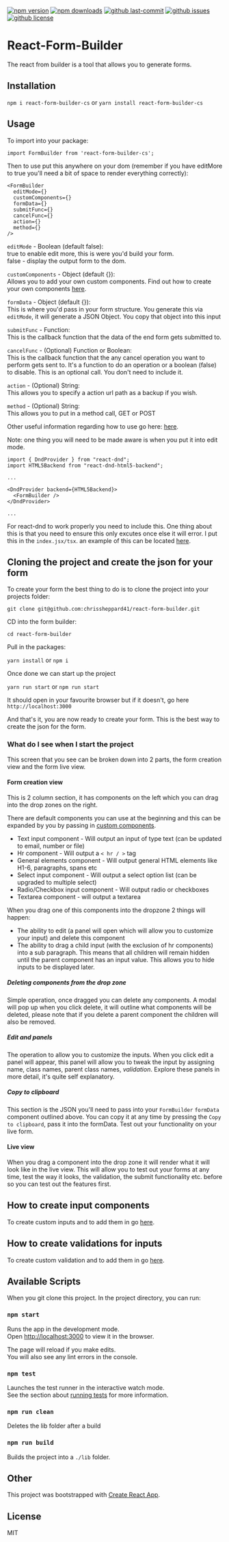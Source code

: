 [![npm version](https://img.shields.io/npm/v/react-form-builder-cs.svg?style=flat-square)](https://www.npmjs.com/package/react-form-builder-cs)
[![npm downloads](https://img.shields.io/npm/dm/react-form-builder-cs.svg?style=flat-square)](https://www.npmjs.com/package/react-form-builder-cs)
[![github last-commit](https://img.shields.io/github/last-commit/chrissheppard41/react-form-builder)](https://github.com/chrissheppard41/react-form-builder)
[![github issues](https://img.shields.io/github/issues/chrissheppard41/react-form-builder)](https://github.com/chrissheppard41/react-form-builder/issues)
[![github license](https://img.shields.io/github/license/chrissheppard41/react-form-builder)](https://github.com/chrissheppard41/react-form-builder)

# React-Form-Builder

The react from builder is a tool that allows you to generate forms. 

## Installation

`npm i react-form-builder-cs` or `yarn install react-form-builder-cs`

## Usage

To import into your package: 

`import FormBuilder from 'react-form-builder-cs';`

Then to use put this anywhere on your dom (remember if you have editMore to true you'll need a bit of space to render everything correctly):

```react
<FormBuilder
  editMode={}
  customComponents={}
  formData={}
  submitFunc={}
  cancelFunc={}
  action={}
  method={}
/>
```

`editMode` - Boolean (default false):\
true to enable edit more, this is were you'd build your form.\
false - display the output form to the dom.

`customComponents` - Object (default {}):\
Allows you to add your own custom components. Find out how to create your own components [here](https://github.com/chrissheppard41/react-form-builder/blob/master/examples/NewComponent/README.md).

`formData` - Object (default {}):\
This is where you'd pass in your form structure. You generate this via `editMode`, it will generate a JSON Object. You copy that object into this input

`submitFunc` - Function:\
This is the callback function that the data of the end form gets submitted to.

`cancelFunc` - (Optional) Function or Boolean:\
This is the callback function that the any cancel operation you want to perform gets sent to. It's a function to do an operation or a boolean (false) to disable. This is an optional call. You don't need to include it.

`action` - (Optional) String:\
This allows you to specify a action url path as a backup if you wish.

`method` - (Optional) String:\
This allows you to put in a method call, GET or POST

Other useful information regarding how to use go here: [here](https://github.com/chrissheppard41/react-form-builder/blob/master/examples/HowToUse/README.md).

 Note: one thing you will need to be made aware is when you put it into edit mode. 

```
import { DndProvider } from "react-dnd";
import HTML5Backend from "react-dnd-html5-backend";

...

<DndProvider backend={HTML5Backend}>
  <FormBuilder />
</DndProvider>

...
```

For react-dnd to work properly you need to include this. One thing about this is that you need to ensure this only excutes once else it will error. I put this in the `index.jsx/tsx`. an example of this can be located [here](https://github.com/chrissheppard41/react-form-builder/blob/master/src/index.tsx).

## Cloning the project and create the json for your form

To create your form the best thing to do is to clone the project into your projects folder:

`git clone git@github.com:chrissheppard41/react-form-builder.git`

CD into the form builder:

`cd react-form-builder`

Pull in the packages:

`yarn install` or `npm i`

Once done we can start up the project

`yarn run start` or `npm run start`

It should open in your favourite browser but if it doesn't, go here `http://localhost:3000`

And that's it, you are now ready to create your form. This is the best way to create the json for the form. 

### What do I see when I start the project

This screen that you see can be broken down into 2 parts, the form creation view and the form live view.

#### Form creation view

This is 2 column section, it has components on the left which you can drag into the drop zones on the right.

There are default components you can use at the beginning and this can be expanded by you by passing in [custom components](https://github.com/chrissheppard41/react-form-builder/blob/master/examples/NewComponent/README.md).

- Text input component - Will output an input of type text (can be updated to email, number or file)
- Hr component - Will output a `< hr / >` tag
- General elements component - Will output general HTML elements like H1-6, paragraphs, spans etc
- Select input component - Will output a select option list (can be upgraded to multiple select)
- Radio/Checkbox input component - Will output radio or checkboxes
- Textarea component - will output a textarea

When you drag one of this components into the dropzone 2 things will happen:

- The ability to edit (a panel will open which will allow you to customize your input) and delete this component
- The ability to drag a child input (with the exclusion of hr components) into a sub paragraph. This means that all children will remain hidden until the parent component has an input value. This allows you to hide inputs to be displayed later.

##### Deleting components from the drop zone

Simple operation, once dragged you can delete any components. A modal will pop up when you click delete, it will outline what components will be deleted, please note that if you delete a parent component the children will also be removed.

##### Edit and panels

The operation to allow you to customize the inputs. When you click edit a panel will appear, this panel will allow you to tweak the input by assigning name, class names, parent class names, *validation*. Explore these panels in more detail, it's quite self explanatory.

##### Copy to clipboard

This section is the JSON you'll need to pass into your `FormBuilder` `formData` component outlined above. You can copy it at any time by pressing the `Copy to clipboard`, pass it into the formData. Test out your functionality on your live form.

#### Live view

When you drag a component into the drop zone it will render what it will look like in the live view. This will allow you to test out your forms at any time, test the way it looks, the validation, the submit functionality etc. before so you can test out the features first.

## How to create input components

To create custom inputs and to add them in go [here](https://github.com/chrissheppard41/react-form-builder/blob/master/examples/NewComponent/README.md).

## How to create validations for inputs

To create custom validation and to add them in go [here](https://github.com/chrissheppard41/react-form-builder/blob/master/examples/NewValidation/README.md).

## Available Scripts

When you git clone this project. In the project directory, you can run:

### `npm start`

Runs the app in the development mode.<br>
Open [http://localhost:3000](http://localhost:3000) to view it in the browser.

The page will reload if you make edits.<br>
You will also see any lint errors in the console.

### `npm test`

Launches the test runner in the interactive watch mode.<br>
See the section about [running tests](https://facebook.github.io/create-react-app/docs/running-tests) for more information.

### `npm run clean`

Deletes the lib folder after a build

### `npm run build`

Builds the project into a `./lib` folder.

## Other

This project was bootstrapped with [Create React App](https://github.com/facebook/create-react-app).

## License

MIT
